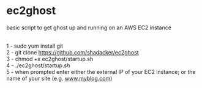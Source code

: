 # ec2ghost
basic script to get ghost up and running on an AWS EC2 instance<br><br>

1 - sudo yum install git<br>
2 - git clone https://github.com/shadacker/ec2ghost<br>
3 - chmod +x ec2ghost/startup.sh<br>
4 - ./ec2ghost/startup.sh<br>
5 - when prompted enter either the external IP of your EC2 instance; or the name of your site (e.g. www.myblog.com)<br>



